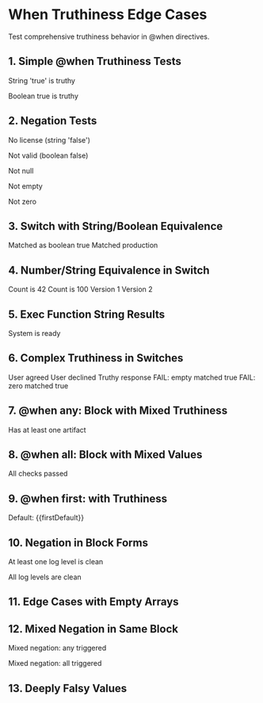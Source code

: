 # When Truthiness Edge Cases

Test comprehensive truthiness behavior in @when directives.

## 1. Simple @when Truthiness Tests

String 'true' is truthy

Boolean true is truthy

## 2. Negation Tests

No license (string 'false')

Not valid (boolean false)

Not null

Not empty

Not zero

## 3. Switch with String/Boolean Equivalence

Matched as boolean true
Matched production
## 4. Number/String Equivalence in Switch

Count is 42
Count is 100
Version 1
Version 2
## 5. Exec Function String Results

System is ready

## 6. Complex Truthiness in Switches

User agreed
User declined
Truthy response
FAIL: empty matched true
FAIL: zero matched true
## 7. @when any: Block with Mixed Truthiness

Has at least one artifact

## 8. @when all: Block with Mixed Values

All checks passed

## 9. @when first: with Truthiness

Default: {{firstDefault}}
## 10. Negation in Block Forms

At least one log level is clean

All log levels are clean

## 11. Edge Cases with Empty Arrays

## 12. Mixed Negation in Same Block

Mixed negation: any triggered

Mixed negation: all triggered

## 13. Deeply Falsy Values